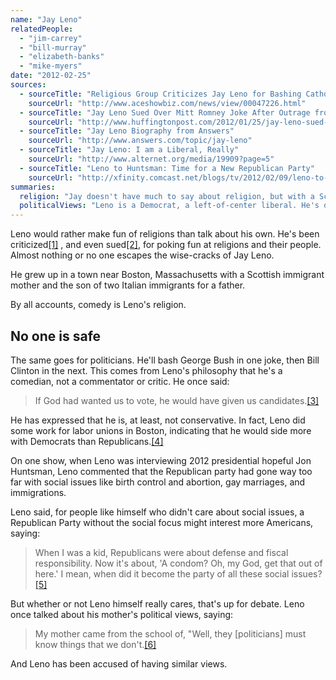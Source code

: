 ```yaml
---
name: "Jay Leno"
relatedPeople:
  - "jim-carrey"
  - "bill-murray"
  - "elizabeth-banks"
  - "mike-myers"
date: "2012-02-25"
sources:
  - sourceTitle: "Religious Group Criticizes Jay Leno for Bashing Catholic Teachings"
    sourceUrl: "http://www.aceshowbiz.com/news/view/00047226.html"
  - sourceTitle: "Jay Leno Sued Over Mitt Romney Joke After Outrage from Sikh and Indian Groups"
    sourceUrl: "http://www.huffingtonpost.com/2012/01/25/jay-leno-sued-for-mitt-romney-joke-about-sikh-temple_n_1231105.html"
  - sourceTitle: "Jay Leno Biography from Answers"
    sourceUrl: "http://www.answers.com/topic/jay-leno"
  - sourceTitle: "Jay Leno: I am a Liberal, Really"
    sourceUrl: "http://www.alternet.org/media/19909?page=5"
  - sourceTitle: "Leno to Huntsman: Time for a New Republican Party"
    sourceUrl: "http://xfinity.comcast.net/blogs/tv/2012/02/09/leno-to-huntsman-time-for-a-new-republican-party/"
summaries:
  religion: "Jay doesn't have much to say about religion, but with a Scottish mother and an Italian father, we can assume Leno is either Catholic or Protestant."
  politicalViews: "Leno is a Democrat, a left-of-center liberal. He's definitely not conservative."
---
```


Leno would rather make fun of religions than talk about his own. He's been criticized<a class="source-citation" href="#http%3A%2F%2Fwww.aceshowbiz.com%2Fnews%2Fview%2F00047226.html" title="Religious Group Criticizes Jay Leno for Bashing Catholic Teachings">[1]</a> , and even sued<a class="source-citation" href="#http%3A%2F%2Fwww.huffingtonpost.com%2F2012%2F01%2F25%2Fjay-leno-sued-for-mitt-romney-joke-about-sikh-temple_n_1231105.html" title="Jay Leno Sued Over Mitt Romney Joke After Outrage from Sikh and Indian Groups">[2]</a>, for poking fun at religions and their people. Almost nothing or no one escapes the wise-cracks of Jay Leno.

He grew up in a town near Boston, Massachusetts with a Scottish immigrant mother and the son of two Italian immigrants for a father.

By all accounts, comedy is Leno's religion.


## No one is safe

The same goes for politicians. He'll bash George Bush in one joke, then Bill Clinton in the next. This comes from Leno's philosophy that he's a comedian, not a commentator or critic. He once said:

>If God had wanted us to vote, he would have given us candidates.<a class="source-citation" href="#http%3A%2F%2Fwww.answers.com%2Ftopic%2Fjay-leno" title="Jay Leno Biography from Answers">[3]</a>

He has expressed that he is, at least, not conservative. In fact, Leno did some work for labor unions in Boston, indicating that he would side more with Democrats than Republicans.<a class="source-citation" href="#http%3A%2F%2Fwww.alternet.org%2Fmedia%2F19909%3Fpage%3D5" title="Jay Leno: I am a Liberal, Really">[4]</a>

On one show, when Leno was interviewing 2012 presidential hopeful Jon Huntsman, Leno commented that the Republican party had gone way too far with social issues like birth control and abortion, gay marriages, and immigrations.

Leno said, for people like himself who didn't care about social issues, a Republican Party without the social focus might interest more Americans, saying:

>When I was a kid, Republicans were about defense and fiscal responsibility. Now it's about, 'A condom? Oh, my God, get that out of here.' I mean, when did it become the party of all these social issues?<a class="source-citation" href="#http%3A%2F%2Fxfinity.comcast.net%2Fblogs%2Ftv%2F2012%2F02%2F09%2Fleno-to-huntsman-time-for-a-new-republican-party%2F" title="Leno to Huntsman: Time for a New Republican Party">[5]</a>

But whether or not Leno himself really cares, that's up for debate. Leno once talked about his mother's political views, saying:

>My mother came from the school of, "Well, they [politicians] must know things that we don't.<a class="source-citation" href="#http%3A%2F%2Fwww.alternet.org%2Fmedia%2F19909%3Fpage%3D5" title="Jay Leno: I am a Liberal, Really">[6]</a>

And Leno has been accused of having similar views.